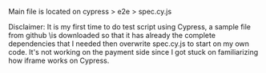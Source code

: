 Main file is located on cypress > e2e > spec.cy.js

Disclaimer:
It is my first time to do test script using Cypress, a sample file from github \is downloaded so that it has already the complete dependencies that I needed then overwrite spec.cy.js to start on my own code.
It's not working on the payment side since I got stuck on familiarizing how iframe works on Cypress.
